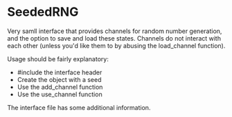 # SeededRNG
Very samll interface that provides channels for random number generation, and the option to save and load these states.
Channels do not interact with each other (unless you'd like them to by abusing the load_channel function).

Usage should be fairly explanatory:
- #include the interface header
- Create the object with a seed
- Use the add_channel function
- Use the use_channel function

The interface file has some additional information.
